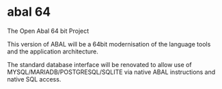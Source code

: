 # abal 64
The Open Abal 64 bit Project

This version of ABAL will be a 64bit modernisation of the language tools and the application architecture.

The standard database interface will be renovated to allow use of MYSQL/MARIADB/POSTGRESQL/SQLITE via native ABAL instructions and native SQL access.


